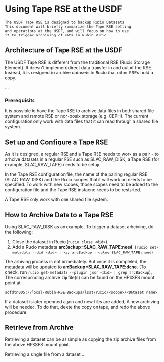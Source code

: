# Using Tape RSE at the USDF

```{abstract}
The USDF Tape RSE is designed to backup Rucio Datasets
This document will briefly summarize the Tape RSE setting 
and operations at the USDF, and will focus on how to use 
it to trigger archiving of data in Rubin Rucio.
```

## Architecture of Tape RSE at the USDF

The USDF Tape RSE is different from the traditional RSE 
(Rucio Storage Element). It doesn't implement direct data
transfer in and out of the RSE. Instead, it is designed to
archive datasets in Rucio that other RSEs hold a copy.

...

### Prerequisits

It is possible to have the Tape RSE to archive data files in 
both shared file system and remote RSE or non-posix storage
(e.g. CEPH). The current configuration only work with data 
files that it can read through a shared file system. 

## Set up and Configure a Tape RSE

As it is designed, a regular RSE and a Tape RSE needs to
work as a pair - to arhcive datasets in a regular RSE such
as SLAC_RAW_DISK, a Tape RSE (for example, SLAC_RAW_TAPE)
needs to be setup. 

In the Tape RSE configuration file, the name of the pairing
regular RSE (SLAC_RAW_DISK) and the Rucio scopes that it
will work on needs to be specified. To work with new scopes,
those scopes need to be added to the configuration file and
the Tape RSE instacne needs to be restarted.

A Tape RSE only work with one shared file system.

## How to Archive Data to a Tape RSE

Using SLAC_RAW_DISK as an example, To trigger a dataset 
arhciving, do the following:

1. Close the dataset in Rucio (`rucio close <did>`)
2. Add a Rucio metadata **arcBackup=SLAC_RAW_TAPE:need**. 
   (`rucio set-metadata --did <did> --key arcBackup --value SLAC_RAW_TAPE:need`)

The arhiving process is not immediately. But once it is 
completed, the metadata will be updated to **arcBackup=SLAC_RAW_TAPE:done**.
(To check, run `rucio get-metadata --plugin json <did> | grep arcBackup`),
The corresponding archive zip file(s) can be found on
the HPSSFS mount point at

`sdfdtn005://local-Rubin-RSE-Backups/lsst/rucio/<scope>/<Dataset name>`.

If a dataset is later openned again and new files are added,
A new archiving will be needed. To do that, delete the copy
on tape, and redo the above procedure.

## Retrieve from Archive

Retrieving a dataset can be as simple as copying the zip 
archive files from the above HPSSFS mount point.

Retrieving a single file from a dataset ...

